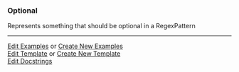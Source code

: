 ### <a id="McUtils.Parsers.RegexPatterns.Optional">Optional</a>
Represents something that should be optional in a RegexPattern



___

[Edit Examples](https://github.com/McCoyGroup/McUtils/edit/edit/ci/examples/McUtils/Parsers/RegexPatterns/Optional.md) or 
[Create New Examples](https://github.com/McCoyGroup/McUtils/new/edit/?filename=ci/examples/McUtils/Parsers/RegexPatterns/Optional.md) <br/>
[Edit Template](https://github.com/McCoyGroup/McUtils/edit/edit/ci/docs/McUtils/Parsers/RegexPatterns/Optional.md) or 
[Create New Template](https://github.com/McCoyGroup/McUtils/new/edit/?filename=ci/docs/templates/McUtils/Parsers/RegexPatterns/Optional.md) <br/>
[Edit Docstrings](https://github.com/McCoyGroup/McUtils/edit/edit/McUtils/Parsers/RegexPatterns/Optional/__init__.py?message=Update%20Docs)